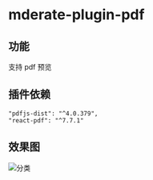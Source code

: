 # mderate-plugin-pdf

## 功能

支持 pdf 预览

## 插件依赖

```
"pdfjs-dist": "^4.0.379",
"react-pdf": "^7.7.1"
```

## 效果图

![分类](https://qiniu.moderate.run/plugins/moderate-plugin-pdf/QQ20210214-140334%E7%9A%84%E5%89%AF%E6%9C%AC.png)
